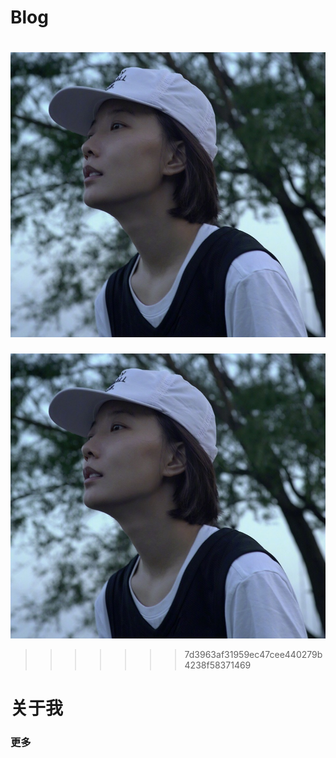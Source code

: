 #                                  Blog


![](./assets/img.jpg)
=======
![](\assets\img.jpg)
>>>>>>> 7d3963af31959ec47cee440279b4238f58371469

# 关于我



### 更多




